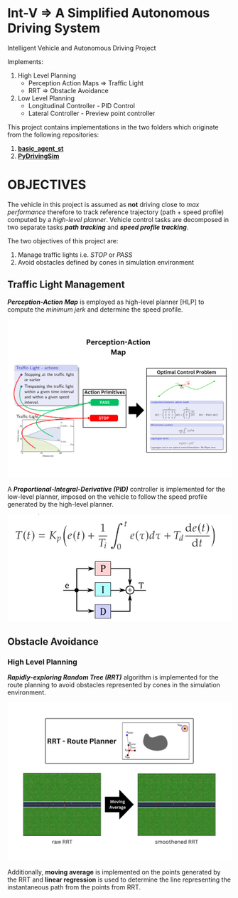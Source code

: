 # Int-V => A Simplified Autonomous Driving System
Intelligent Vehicle and Autonomous Driving Project

Implements:
1. High Level Planning
    - Perception Action Maps => Traffic Light
    - RRT => Obstacle Avoidance
2. Low Level Planning
    - Longitudinal Controller - PID Control
    - Lateral Controller - Preview point controller

This project contains implementations in the two folders which originate from the following repositories:
1. [**basic_agent_st**](https://bitbucket.org/tonegas/basic_agent_st/src/master/)
1. [**PyDrivingSim**](https://github.com/tonegas/PyDrivingSim)

# OBJECTIVES

The vehicle in this project is assumed as **not** driving close to *max performance*
therefore to track reference trajectory (path + speed profile) computed by a *high-level
planner*. Vehicle control tasks are decomposed in two separate tasks ***path tracking***
and ***speed profile tracking***.

The two objectives of this project are:
1. Manage traffic lights i.e. *STOP* or *PASS*
2. Avoid obstacles defined by cones in simulation environment

## Traffic Light Management

***Perception-Action Map*** is employed as high-level planner [HLP] to compute the *minimum jerk* and determine the speed profile.

![Perception Action Map](/images/PAM.png)

A ***Proportional-Integral-Derivative (PID)*** controller is implemented for the low-level planner, imposed on the vehicle to follow the speed profile generated by the high-level planner.

![PID](/images/PID.png)

## Obstacle Avoidance
### High Level Planning
***Rapidly-exploring Random Tree (RRT)*** algorithm is implemented for the route planning to avoid obstacles represented by cones in the simulation environment.

![RRT - Route Planner](/images/RRT.png)

Additionally, **moving average** is implemented on the points generated by the RRT and **linear regression** is used to determine the line representing the instantaneous path from the points from RRT.
<!-- ## This'll be a _Helpful_ Section About the Greek Letter Θ!
A heading containing characters not allowed in fragments, UTF-8 characters, two consecutive spaces between the first and second words, and formatting.

## This heading is not unique in the file

TEXT 1

## This heading is not unique in the file

TEXT 2

# Links to the example headings above

Link to the sample section: [Link Text](#sample-section).

Link to the helpful section: [Link Text](#thisll-be-a-helpful-section-about-the-greek-letter-Θ).

Link to the first non-unique section: [Link Text](#this-heading-is-not-unique-in-the-file).

Link to the second non-unique section: [Link Text](#this-heading-is-not-unique-in-the-file-1). -->